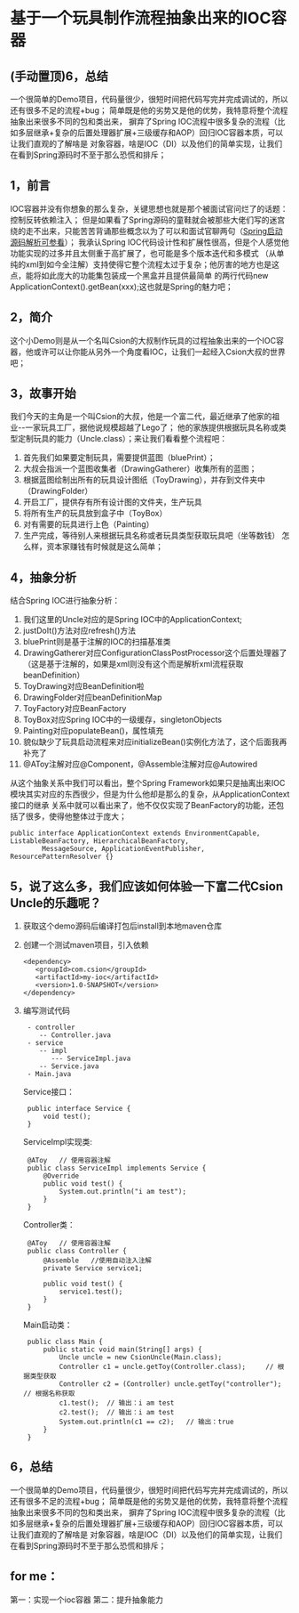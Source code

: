 # 基于一个玩具制作流程抽象出来的IOC容器
## (手动置顶)6，总结
一个很简单的Demo项目，代码量很少，很短时间把代码写完并完成调试的，所以还有很多不足的流程+bug；
简单既是他的劣势又是他的优势，我特意将整个流程抽象出来很多不同的包和类出来，
摒弃了Spring IOC流程中很多复杂的流程（比如多层继承+复杂的后置处理器扩展+三级缓存和AOP）回归IOC容器本质，可以让我们直观的了解啥是
对象容器，啥是IOC（DI）以及他们的简单实现，让我们在看到Spring源码时不至于那么恐慌和排斥；   

## 1，前言
IOC容器并没有你想象的那么复杂，关键思想也就是那个被面试官问烂了的话题：控制反转依赖注入；
但是如果看了Spring源码的童鞋就会被那些大佬们写的迷宫绕的走不出来，只能苦苦背诵那些概念以为了可以和面试官聊两句（[Spring启动源码解析可参看](https://github.com/csion4/xml_spring-context-5.3.5-sources)）；
我承认Spring IOC代码设计性和扩展性很高，但是个人感觉他功能实现的过多并且太侧重于高扩展了，也可能是多个版本迭代和多模式
（从单纯的xml到如今全注解）支持使得它整个流程太过于复杂；他厉害的地方也是这点，能将如此庞大的功能集包装成一个黑盒并且提供最简单
的两行代码new ApplicationContext().getBean(xxx);这也就是Spring的魅力吧；

## 2，简介
这个小Demo则是从一个名叫Csion的大叔制作玩具的过程抽象出来的一个IOC容器，他或许可以让你能从另外一个角度看IOC，让我们一起经入Csion大叔的世界吧；

## 3，故事开始
我们今天的主角是一个叫Csion的大叔，他是一个富二代，最近继承了他家的祖业--一家玩具工厂，据他说规模超越了Lego了；
他的家族提供根据玩具名称或类型定制玩具的能力（Uncle.class）；来让我们看看整个流程吧：
1. 首先我们如果要定制玩具，需要提供蓝图（bluePrint）；
2. 大叔会指派一个蓝图收集者（DrawingGatherer）收集所有的蓝图；
3. 根据蓝图绘制出所有的玩具设计图纸（ToyDrawing），并存到文件夹中（DrawingFolder）
4. 开启工厂，提供存有所有设计图的文件夹，生产玩具
5. 将所有生产的玩具放到盒子中（ToyBox）
6. 对有需要的玩具进行上色（Painting）
7. 生产完成，等待别人来根据玩具名称或者玩具类型获取玩具吧（坐等数钱）
怎么样，资本家赚钱有时候就是这么简单；

## 4，抽象分析
结合Spring IOC进行抽象分析：
1. 我们这里的Uncle对应的是Spring IOC中的ApplicationContext;
2. justDoIt()方法对应refresh()方法
3. bluePrint则是基于注解的IOC的扫描基准类
4. DrawingGatherer对应ConfigurationClassPostProcessor这个后置处理器了（这是基于注解的，如果是xml则没有这个而是解析xml流程获取beanDefinition）
5. ToyDrawing对应BeanDefinition啦
6. DrawingFolder对应beanDefinitionMap
7. ToyFactory对应BeanFactory
8. ToyBox对应Spring IOC中的一级缓存，singletonObjects
9. Painting对应populateBean()，属性填充
10. 貌似缺少了玩具启动流程来对应initializeBean()实例化方法了，这个后面我再补充了
11. @AToy注解对应@Component，@Assemble注解对应@Autowired

从这个抽象关系中我们可以看出，整个Spring Framework如果只是抽离出来IOC模块其实对应的东西很少，但是为什么他却是那么的复杂，从ApplicationContext接口的继承
关系中就可以看出来了，他不仅仅实现了BeanFactory的功能，还包括了很多，使得他整体过于庞大；
 
 
    public interface ApplicationContext extends EnvironmentCapable, ListableBeanFactory, HierarchicalBeanFactory,
    		MessageSource, ApplicationEventPublisher, ResourcePatternResolver {}

## 5，说了这么多，我们应该如何体验一下富二代Csion Uncle的乐趣呢？
1. 获取这个demo源码后编译打包后install到本地maven仓库
2. 创建一个测试maven项目，引入依赖

       <dependency>
          <groupId>com.csion</groupId>
          <artifactId>my-ioc</artifactId>
          <version>1.0-SNAPSHOT</version>
       </dependency>

3. 编写测试代码
        
        - controller
           -- Controller.java
        - service
           -- impl
              --- ServiceImpl.java
           -- Service.java
        - Main.java
    Service接口：
        
        public interface Service {
            void test();
        }
        
    ServiceImpl实现类:
    
        @AToy   // 使用容器注解
        public class ServiceImpl implements Service {
            @Override 
            public void test() {
                System.out.println("i am test");
            }
        }
     
    Controller类：
    
        @AToy   // 使用容器注解
        public class Controller {
            @Assemble   //使用自动注入注解
            private Service service1;
        
            public void test() {
                service1.test();
            }
        }

    Main启动类：
    
        public class Main {
            public static void main(String[] args) {
                Uncle uncle = new CsionUncle(Main.class);
                Controller c1 = uncle.getToy(Controller.class);     // 根据类型获取
                Controller c2 = (Controller) uncle.getToy("controller");    // 根据名称获取
                c1.test();  // 输出：i am test
                c2.test();  // 输出：i am test
                System.out.println(c1 == c2);   // 输出：true
            }
        }

## 6，总结
一个很简单的Demo项目，代码量很少，很短时间把代码写完并完成调试的，所以还有很多不足的流程+bug；
简单既是他的劣势又是他的优势，我特意将整个流程抽象出来很多不同的包和类出来，
摒弃了Spring IOC流程中很多复杂的流程（比如多层继承+复杂的后置处理器扩展+三级缓存和AOP）回归IOC容器本质，可以让我们直观的了解啥是
对象容器，啥是IOC（DI）以及他们的简单实现，让我们在看到Spring源码时不至于那么恐慌和排斥；

## for me：
第一：实现一个ioc容器
第二：提升抽象能力
